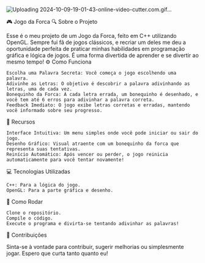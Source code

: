 

![Uploading 2024-10-09-19-01-43-_online-video-cutter.com_.gif…]()




🎮 Jogo da Forca
🔍 Sobre o Projeto

Esse é o meu projeto de um Jogo da Forca, feito em C++ utilizando OpenGL. Sempre fui fã de jogos clássicos, e recriar um deles me deu a oportunidade perfeita de praticar minhas habilidades em programação gráfica e lógica de jogos. É uma forma divertida de aprender e se divertir ao mesmo tempo!
⚙️ Como Funciona

    Escolha uma Palavra Secreta: Você começa o jogo escolhendo uma palavra.
    Adivinhe as Letras: O objetivo é descobrir a palavra adivinhando as letras, uma de cada vez.
    Bonequinho da Forca: A cada letra errada, um bonequinho é desenhado, e você tem até 6 erros para adivinhar a palavra correta.
    Feedback Imediato: O jogo exibe letras corretas e erradas, mantendo você informado sobre seu progresso.

🎨 Recursos

    Interface Intuitiva: Um menu simples onde você pode iniciar ou sair do jogo.
    Desenho Gráfico: Visual atraente com um bonequinho da forca que representa suas tentativas.
    Reinício Automático: Após vencer ou perder, o jogo reinicia automaticamente para você tentar novamente!

💻 Tecnologias Utilizadas

    C++: Para a lógica do jogo.
    OpenGL: Para a parte gráfica e desenho.

🚀 Como Rodar

    Clone o repositório.
    Compile o código.
    Execute o programa e divirta-se tentando adivinhar as palavras!

🤝 Contribuições

Sinta-se à vontade para contribuir, sugerir melhorias ou simplesmente jogar. Espero que curta tanto quanto eu!
